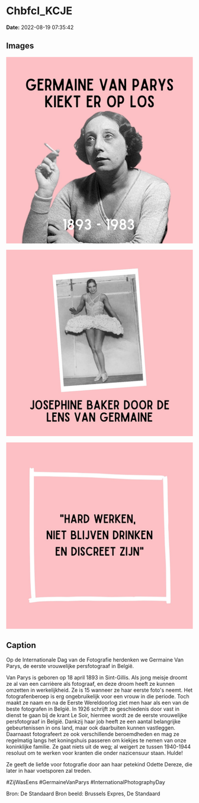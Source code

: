 # ChbfcI_KCJE

**Date:** 2022-08-19 07:35:42

## Images

![Image](../images_posts_json/ChbfcI_KCJE_0.jpg)

![Image](../images_posts_json/ChbfcI_KCJE_1.jpg)

![Image](../images_posts_json/ChbfcI_KCJE_2.jpg)

## Caption

Op de Internationale Dag van de Fotografie herdenken we Germaine Van Parys, de eerste vrouwelijke persfotograaf in België. 

Van Parys is geboren op 18 april 1893 in Sint-Gillis. Als jong meisje droomt ze al van een carrièere als fotograaf, en deze droom heeft ze kunnen omzetten in werkelijkheid. Ze is 15 wanneer ze haar eerste foto's neemt. Het fotografenberoep is erg ongebruikelijk voor een vrouw in die periode. Toch maakt ze naam en na de Eerste Wereldoorlog ziet men haar als een van de beste fotografen in België. In 1926 schrijft ze geschiedenis door vast in dienst te gaan bij de krant Le Soir, hiermee wordt ze de eerste vrouwelijke persfotograaf in België. Dankzij haar job heeft ze een aantal belangrijke gebeurtenissen in ons land, maar ook daarbuiten kunnen vastleggen. Daarnaast fotografeert ze ook verschillende beroemdheden en mag ze regelmatig langs het koningshuis passeren om kiekjes te nemen van onze koninklijke familie. Ze gaat niets uit de weg; al weigert ze tussen 1940-1944 resoluut om te werken voor kranten die onder nazicensuur staan. Hulde! 

Ze geeft de liefde voor fotografie door aan haar petekind Odette Dereze, die later in haar voetsporen zal treden. 

#ZijWasEens #GermaineVanParys #InternationalPhotographyDay 

Bron: De Standaard
Bron beeld: Brussels Expres, De Standaard

